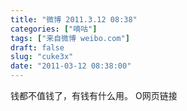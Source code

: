 ```yaml
---
title: "微博 2011.3.12 08:38"
categories: ["嘀咕"]
tags: ["来自微博 weibo.com"]
draft: false
slug: "cuke3x"
date: "2011-03-12 08:38:00"
---
```


<p>钱都不值钱了，有钱有什么用。 O网页链接 ​​​​</p>
